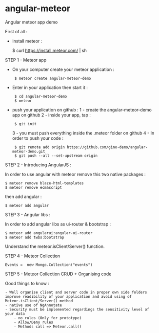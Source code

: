 # angular-meteor
Angular meteor app demo


First of all : 

 - Install meteor : 
 
    $ curl https://install.meteor.com/ | sh

STEP 1 - Meteor app

 - On your computer create your meteor application :
 
        $ meteor create angular-meteor-demo
    
 - Enter in your application then start it :
 
        $ cd angular-meteor-demo
        $ meteor
    
 - push your application on github : 
    1 - create the angular-meteor-demo app on github
    2 - inside your app, tap : 
    
        $ git init

    3 - you must push everything inside the .meteor folder on github 
    4 - In order to push your code :
    
        $ git remote add origin https://github.com/gino-demo/angular-meteor-demo.git
        $ git push --all --set-upstream origin


STEP 2 - Introducing AngularJS :

In order to use angular with meteor remove this two native packages :

    $ meteor remove blaze-html-templates
    $ meteor remove ecmascript

then add angular :

    $ meteor add angular



STEP 3 - Angular libs :

In order to add angular libs as ui-router & bootstrap :

    $ meteor add angularui:angular-ui-router
    $ meteor add twbs:bootstrap
    
    
Understand the meteor.isClient/Server() function.

   

STEP 4 - Meteor Collection

    Events =  new Mongo.Collection("events")




STEP 5 - Meteor Collection CRUD + Organising code






Good things to know :

    - Well organise client and server code in proper own side folders improve readibility of your application and avoid using of Meteor.isClient/Server() method
    - native use of NgAnnotate
    - Security must be implemented regardings the sensitivity level of your data
        - no rules (Only for prototype)
        - Allow/Deny rules 
        - Methods call => Meteor.call()